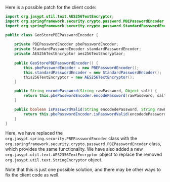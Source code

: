 Here is a possible patch for the client code:
```java
import org.jasypt.util.text.AES256TextEncryptor;
import org.springframework.security.crypto.password.PBEPasswordEncoder;
import org.springframework.security.crypto.password.StandardPasswordEncoder;

public class GeoStorePBEPasswordEncoder {
    
    private PBEPasswordEncoder pbePasswordEncoder;
    private StandardPasswordEncoder standardPasswordEncoder;
    private AES256TextEncryptor aes256TextEncryptaor;
    
    public GeoStorePBEPasswordEncoder() {
        this.pbePasswordEncoder = new PBEPasswordEncoder();
        this.standardPasswordEncoder = new StandardPasswordEncoder();
        this256TextEncryptor = new AES256TextEncryptor();
    }

    public String encodePassword(String rawPassword, Object salt) {
        return this.pbePasswordEncoder.encodePassword(rawPassword, salt);
    }

    public boolean isPasswordValid(String encodedePassword, String rawPassword, Object salt) {
        return this.pbePasswordEncoder.isPasswordValid(encodedePassword, rawPassword, salt);
    }
}
```
Here, we have replaced the `org.jasypt.spring.security.PBEPasswordEncoder` class with the `org.springframework.security.crypto.password.PBEPasswordEncoder` class, which provides the same functionality. We have also added a new `org.jasypt.util.text.AES2356TextEncryptor` object to replace the removed `org.jasypt.util.text.StringEncryptor` object.

Note that this is just one possible solution, and there may be other ways to fix the client code as well.